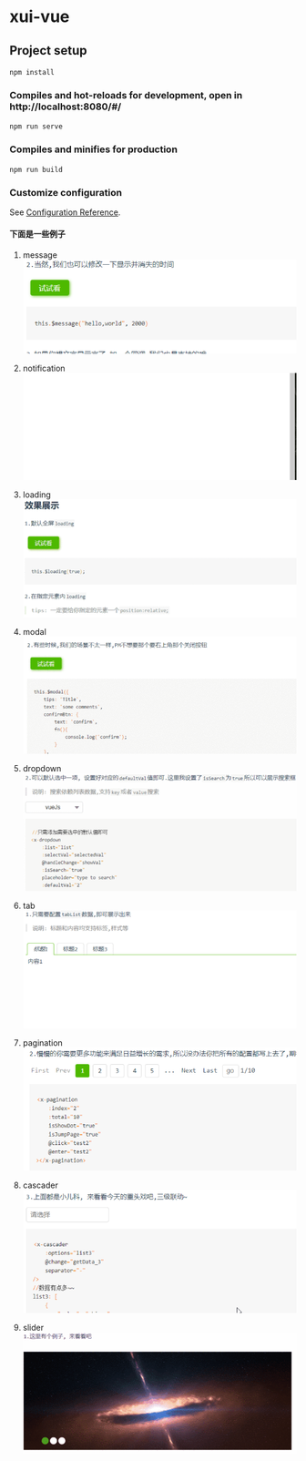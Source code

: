# xui-vue

## Project setup
```
npm install
```

### Compiles and hot-reloads for development, open in http://localhost:8080/#/
```
npm run serve
```

### Compiles and minifies for production
```
npm run build
```


### Customize configuration
See [Configuration Reference](https://cli.vuejs.org/config/).

#### 下面是一些例子 

1. message
![message](./imgs/message.gif)

2. notification
![notification](./imgs/notification.gif)

3. loading
![loading](./imgs/loading.gif)

4. modal
![modal](./imgs/modal.gif)

5. dropdown
![dropdown](./imgs/dropdown.gif)

6. tab
![tab](./imgs/tab.gif)

7. pagination
![pagination](./imgs/pagination.gif)

8. cascader
![cascader](./imgs/cascader.gif)

9. slider
![slider](./imgs/slider.gif)